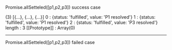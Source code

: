 Promise.allSetteled([p1,p2,p3]) success case

(3) [{…}, {…}, {…}]
0
: 
{status: 'fulfilled', value: 'P1 resolved'}
1
: 
{status: 'fulfilled', value: 'P1 resolved'}
2
: 
{status: 'fulfilled', value: 'P3 resolved'}
length
: 
3
[[Prototype]]
: 
Array(0)



-----------------------

Promise.allSetteled([p1,p2,p3]) failed case
